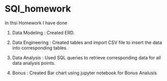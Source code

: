 # SQl_homework
In thsi Homework I have done

1. Data Modeling : Created ERD.

2. Data Engineering : Created tables and import CSV file to insert the data into corresponding tables.

3. Data Analysis : Used SQL queries to retrieve corresponding data for all data analysis points.

4. Bonus : Created  Bar chart using jupyter notebook for Bonus Analusis
